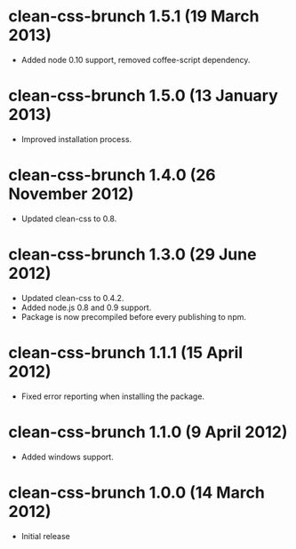 # clean-css-brunch 1.5.1 (19 March 2013)
* Added node 0.10 support, removed coffee-script dependency.

# clean-css-brunch 1.5.0 (13 January 2013)
* Improved installation process.

# clean-css-brunch 1.4.0 (26 November 2012)
* Updated clean-css to 0.8.

# clean-css-brunch 1.3.0 (29 June 2012)
* Updated clean-css to 0.4.2.
* Added node.js 0.8 and 0.9 support.
* Package is now precompiled before every publishing to npm.

# clean-css-brunch 1.1.1 (15 April 2012)
* Fixed error reporting when installing the package.

# clean-css-brunch 1.1.0 (9 April 2012)
* Added windows support.

# clean-css-brunch 1.0.0 (14 March 2012)
* Initial release
